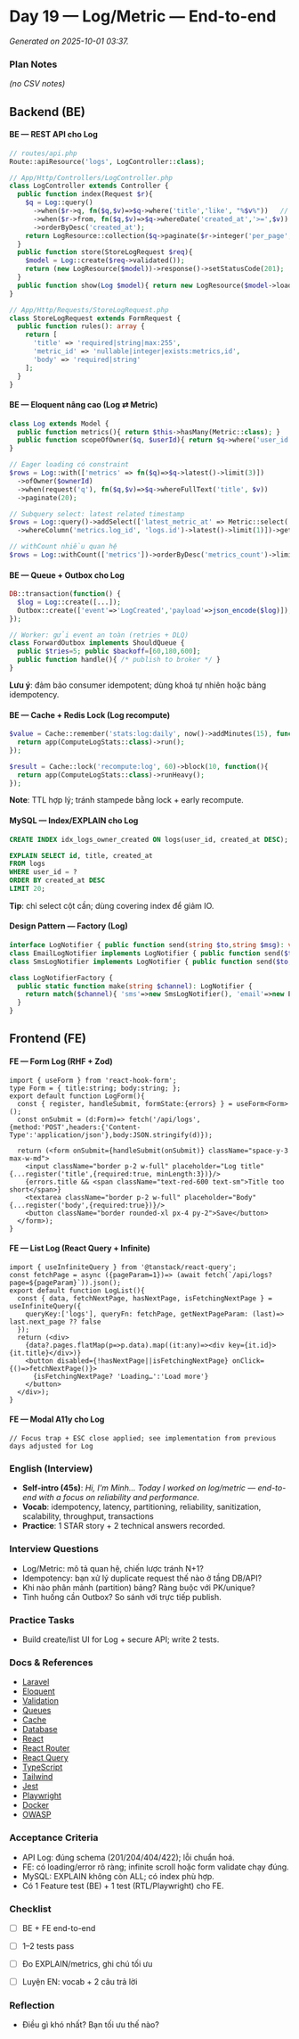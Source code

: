 # Day 19 — Log/Metric — End-to-end

_Generated on 2025-10-01 03:37._

### Plan Notes
_(no CSV notes)_

## Backend (BE)

#### BE — REST API cho Log
```php
// routes/api.php
Route::apiResource('logs', LogController::class);

// App/Http/Controllers/LogController.php
class LogController extends Controller {
  public function index(Request $r){
    $q = Log::query()
      ->when($r->q, fn($q,$v)=>$q->where('title','like', "%$v%"))   // search
      ->when($r->from, fn($q,$v)=>$q->whereDate('created_at','>=',$v)) // filter
      ->orderByDesc('created_at');
    return LogResource::collection($q->paginate($r->integer('per_page',20)));
  }
  public function store(StoreLogRequest $req){
    $model = Log::create($req->validated());
    return (new LogResource($model))->response()->setStatusCode(201);
  }
  public function show(Log $model){ return new LogResource($model->load('metrics')); }
}

// App/Http/Requests/StoreLogRequest.php
class StoreLogRequest extends FormRequest {
  public function rules(): array {
    return [
      'title' => 'required|string|max:255',
      'metric_id' => 'nullable|integer|exists:metrics,id',
      'body' => 'required|string'
    ];
  }
}
```

#### BE — Eloquent nâng cao (Log ⇄ Metric)
```php
class Log extends Model {
  public function metrics(){ return $this->hasMany(Metric::class); }
  public function scopeOfOwner($q, $userId){ return $q->where('user_id',$userId); }
}

// Eager loading có constraint
$rows = Log::with(['metrics' => fn($q)=>$q->latest()->limit(3)])
  ->ofOwner($ownerId)
  ->when(request('q'), fn($q,$v)=>$q->whereFullText('title', $v))
  ->paginate(20);

// Subquery select: latest related timestamp
$rows = Log::query()->addSelect(['latest_metric_at' => Metric::select('created_at')
  ->whereColumn('metrics.log_id', 'logs.id')->latest()->limit(1)])->get();

// withCount nhiều quan hệ
$rows = Log::withCount(['metrics'])->orderByDesc('metrics_count')->limit(50)->get();
```

#### BE — Queue + Outbox cho Log
```php
DB::transaction(function() {
  $log = Log::create([...]);
  Outbox::create(['event'=>'LogCreated','payload'=>json_encode($log)]);
});

// Worker: gửi event an toàn (retries + DLQ)
class ForwardOutbox implements ShouldQueue {
  public $tries=5; public $backoff=[60,180,600];
  public function handle(){ /* publish to broker */ }
}
```
**Lưu ý**: đảm bảo consumer idempotent; dùng khoá tự nhiên hoặc bảng idempotency.


#### BE — Cache + Redis Lock (Log recompute)
```php
$value = Cache::remember('stats:log:daily', now()->addMinutes(15), function(){
  return app(ComputeLogStats::class)->run();
});

$result = Cache::lock('recompute:log', 60)->block(10, function(){
  return app(ComputeLogStats::class)->runHeavy();
});
```
**Note**: TTL hợp lý; tránh stampede bằng lock + early recompute.


#### MySQL — Index/EXPLAIN cho Log
```sql
CREATE INDEX idx_logs_owner_created ON logs(user_id, created_at DESC);

EXPLAIN SELECT id, title, created_at
FROM logs
WHERE user_id = ?
ORDER BY created_at DESC
LIMIT 20;
```
**Tip**: chỉ select cột cần; dùng covering index để giảm IO.


#### Design Pattern — Factory (Log)
```php
interface LogNotifier { public function send(string $to,string $msg): void; }
class EmailLogNotifier implements LogNotifier { public function send($to,$msg){} }
class SmsLogNotifier implements LogNotifier { public function send($to,$msg){} }

class LogNotifierFactory {
  public static function make(string $channel): LogNotifier {
    return match($channel){ 'sms'=>new SmsLogNotifier(), 'email'=>new EmailLogNotifier(), default=>throw new InvalidArgumentException() };
  }
}
```

## Frontend (FE)

#### FE — Form Log (RHF + Zod)
```tsx
import { useForm } from 'react-hook-form';
type Form = { title:string; body:string; };
export default function LogForm(){
  const { register, handleSubmit, formState:{errors} } = useForm<Form>();
  const onSubmit = (d:Form)=> fetch('/api/logs',{method:'POST',headers:{'Content-Type':'application/json'},body:JSON.stringify(d)});

  return (<form onSubmit={handleSubmit(onSubmit)} className="space-y-3 max-w-md">
    <input className="border p-2 w-full" placeholder="Log title" {...register('title',{required:true, minLength:3})}/>
    {errors.title && <span className="text-red-600 text-sm">Title too short</span>}
    <textarea className="border p-2 w-full" placeholder="Body" {...register('body',{required:true})}/>
    <button className="border rounded-xl px-4 py-2">Save</button>
  </form>);
}
```

#### FE — List Log (React Query + Infinite)
```tsx
import { useInfiniteQuery } from '@tanstack/react-query';
const fetchPage = async ({pageParam=1})=> (await fetch(`/api/logs?page=${pageParam}`)).json();
export default function LogList(){
  const { data, fetchNextPage, hasNextPage, isFetchingNextPage } = useInfiniteQuery({
    queryKey:['logs'], queryFn: fetchPage, getNextPageParam: (last)=> last.next_page ?? false
  });
  return (<div>
    {data?.pages.flatMap(p=>p.data).map((it:any)=><div key={it.id}>{it.title}</div>)}
    <button disabled={!hasNextPage||isFetchingNextPage} onClick={()=>fetchNextPage()}>
      {isFetchingNextPage? 'Loading…':'Load more'}
    </button>
  </div>);
}
```

#### FE — Modal A11y cho Log
```tsx
// Focus trap + ESC close applied; see implementation from previous days adjusted for Log
```

### English (Interview)
- **Self-intro (45s)**: *Hi, I'm Minh... Today I worked on log/metric — end-to-end with a focus on reliability and performance.*
- **Vocab**: idempotency, latency, partitioning, reliability, sanitization, scalability, throughput, transactions
- **Practice**: 1 STAR story + 2 technical answers recorded.


### Interview Questions
- Log/Metric: mô tả quan hệ, chiến lược tránh N+1?
- Idempotency: bạn xử lý duplicate request thế nào ở tầng DB/API?
- Khi nào phân mảnh (partition) bảng? Ràng buộc với PK/unique?
- Tình huống cần Outbox? So sánh với trực tiếp publish.


### Practice Tasks
- Build create/list UI for Log + secure API; write 2 tests.

### Docs & References
- [Laravel](https://laravel.com/docs)
- [Eloquent](https://laravel.com/docs/eloquent)
- [Validation](https://laravel.com/docs/validation)
- [Queues](https://laravel.com/docs/queues)
- [Cache](https://laravel.com/docs/cache)
- [Database](https://dev.mysql.com/doc/)
- [React](https://react.dev/learn)
- [React Router](https://reactrouter.com/en/main)
- [React Query](https://tanstack.com/query/latest)
- [TypeScript](https://www.typescriptlang.org/docs/)
- [Tailwind](https://tailwindcss.com/docs)
- [Jest](https://jestjs.io/docs/getting-started)
- [Playwright](https://playwright.dev/docs/intro)
- [Docker](https://docs.docker.com/)
- [OWASP](https://owasp.org/www-project-top-ten/)

### Acceptance Criteria
- API Log: đúng schema (201/204/404/422); lỗi chuẩn hoá.
- FE: có loading/error rõ ràng; infinite scroll hoặc form validate chạy đúng.
- MySQL: EXPLAIN không còn ALL; có index phù hợp.
- Có 1 Feature test (BE) + 1 test (RTL/Playwright) cho FE.


### Checklist
- [ ] BE + FE end-to-end
- [ ] 1–2 tests pass
- [ ] Đo EXPLAIN/metrics, ghi chú tối ưu
- [ ] Luyện EN: vocab + 2 câu trả lời


### Reflection
- Điều gì khó nhất? Bạn tối ưu thế nào?
